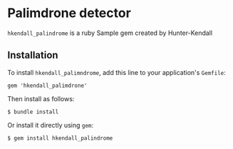 # Palimdrone detector

`hkendall_palindrome` is a ruby Sample gem created by Hunter-Kendall
## Installation


To install `hkendall_palimndrome`, add this line to your application's `Gemfile`:

    gem 'hkendall_palimdrone'

Then install as follows:

    $ bundle install

Or install it directly using `gem`:

    $ gem install hkendall_palindrome
